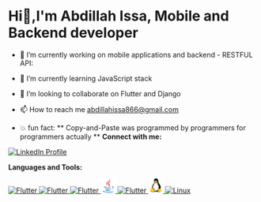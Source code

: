 # Hi👋,I'm Abdillah Issa, Mobile and Backend developer


- 🔭 I’m currently working on mobile applications and backend - RESTFUL API:
  
- 🌱 I’m currently learning JavaScript stack
  
- 💞️ I’m looking to collaborate on Flutter and Django
  
- 📫 How to reach me abdillahissa866@gmail.com  
- 💥 fun fact: ** Copy-and-Paste was programmed by programmers for programmers actually **
**Connect with me:**

<a href="https://linkedin.com/in/abdillah-issa-7410402ba">
    <img src="https://raw.githubusercontent.com/rahuldkjain/github-profile-readme-generator/master/src/images/icons/Social/linked-in-alt.svg" alt="LinkedIn Profile" width="30" height="30">
</a>
<br />

**Languages and Tools:**

<a href="https://flutter.dev">
    <img src="https://camo.githubusercontent.com/2167e144b868512a0723b3556c44410b6fb52a0e569ef5f2768232b8b705c649/68747470733a2f2f7777772e766563746f726c6f676f2e7a6f6e652f6c6f676f732f666c7574746572696f2f666c7574746572696f2d69636f6e2e737667" alt="Flutter" width="30" height="30">
</a>
<a href="https://dart.dev">
    <img src="https://camo.githubusercontent.com/849dd3e05b480b650e4416ce157e91d60d60c822f8706e42dca2943993d71270/68747470733a2f2f7777772e766563746f726c6f676f2e7a6f6e652f6c6f676f732f646172746c616e672f646172746c616e672d69636f6e2e737667" alt="Flutter" width="30" height="30">
</a>

<a href="https://git-scm.com">
    <img src="https://camo.githubusercontent.com/ff5301ef7472dbdf522b776167a8af8c326299fe8175e53f6b052bbcc04533e3/68747470733a2f2f7777772e766563746f726c6f676f2e7a6f6e652f6c6f676f732f6769742d73636d2f6769742d73636d2d69636f6e2e737667" alt="Flutter" width="30" height="30">
</a>
<a href="https://www.java.com">
    <img src="https://raw.githubusercontent.com/devicons/devicon/master/icons/java/java-original.svg" alt="Flutter" width="30" height="30">
</a>
<a href="https://firebase.google.com">
    <img src="https://camo.githubusercontent.com/f19579bd4b5f0b9812474d8109d5882710dad0399d94497a26ea79dc01dea234/68747470733a2f2f7777772e766563746f726c6f676f2e7a6f6e652f6c6f676f732f66697265626173652f66697265626173652d69636f6e2e737667" alt="Flutter" width="30" height="30">
</a>
<a href="https://www.linux.org">
    <img src="https://raw.githubusercontent.com/devicons/devicon/master/icons/linux/linux-original.svg" alt="Linux" width="30" height="30">
</a>
<a href="https://www.python.org">
    <img src="https://s3.dualstack.us-east-2.amazonaws.com/pythondotorg-assets/media/community/logos/python-logo-only.png" alt="Linux" width="30" height="30">
</a>

<!---
hudihi/hudihi is a ✨ special ✨ repository because its `README.md` (this file) appears on your GitHub profile.
You can click the Preview link to take a look at your changes.
--->



